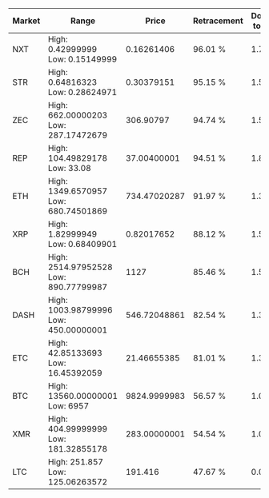 | Market | Range | Price| Retracement | Doubles to 50% |
| --- | --- | --- | --- | --- |
| NXT | High: 0.42999999<br />Low: 0.15149999 | 0.16261406 | 96.01 % | 1.79 |
| STR | High: 0.64816323<br />Low: 0.28624971 | 0.30379151 | 95.15 % | 1.54 |
| ZEC | High: 662.00000203<br />Low: 287.17472679 | 306.90797 | 94.74 % | 1.55 |
| REP | High: 104.49829178<br />Low: 33.08 | 37.00400001 | 94.51 % | 1.86 |
| ETH | High: 1349.6570957<br />Low: 680.74501869 | 734.47020287 | 91.97 % | 1.38 |
| XRP | High: 1.82999949<br />Low: 0.68409901 | 0.82017652 | 88.12 % | 1.53 |
| BCH | High: 2514.97952528<br />Low: 890.77799987 | 1127 | 85.46 % | 1.51 |
| DASH | High: 1003.98799996<br />Low: 450.00000001 | 546.72048861 | 82.54 % | 1.33 |
| ETC | High: 42.85133693<br />Low: 16.45392059 | 21.46655385 | 81.01 % | 1.38 |
| BTC | High: 13560.00000001<br />Low: 6957 | 9824.9999983 | 56.57 % | 1.04 |
| XMR | High: 404.99999999<br />Low: 181.32855178 | 283.00000001 | 54.54 % | 1.04 |
| LTC | High: 251.857<br />Low: 125.06263572 | 191.416 | 47.67 % | 0.00 |
